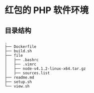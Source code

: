 红包的 PHP 软件环境
==================

目录结构
------

```shell
.
├── Dockerfile
├── build.sh
├── file
│   ├── .bashrc
│   ├── .vimrc
│   ├── node-v4.1.2-linux-x64.tar.gz
│   ├── sources.list
├── readme.md
├── setup.sh
└── view.sh
```



